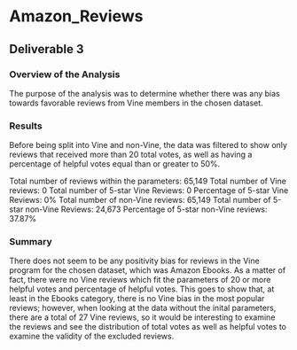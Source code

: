 # Amazon_Reviews

## Deliverable 3

### Overview of the Analysis
The purpose of the analysis was to determine whether there was any bias towards favorable reviews from Vine members in the chosen dataset.

### Results
Before being split into Vine and non-Vine, the data was filtered to show only reviews that received more than 20 total votes, as well as having a percentage of helpful votes equal than or greater to 50%.

Total number of reviews within the parameters: 65,149
Total number of Vine reviews: 0
Total number of 5-star Vine Reviews: 0
Percentage of 5-star Vine Reviews: 0%
Total number of non-Vine reviews: 65,149
Total number of 5-star non-Vine Reviews: 24,673
Percentage of 5-star non-Vine reviews: 37.87%

### Summary
There does not seem to be any positivity bias for reviews in the Vine program for the chosen dataset, which was Amazon Ebooks. As a matter of fact, there were no Vine reviews which fit the parameters of 20 or more helpful votes and percentage of helpful votes. This goes to show that, at least in the Ebooks category, there is no Vine bias in the most popular reviews; however, when looking at the data without the inital parameters, there are a total of 27 Vine reviews, so it would be interesting to examine the reviews and see the distribution of total votes as well as helpful votes to examine the validity of the excluded reviews.
